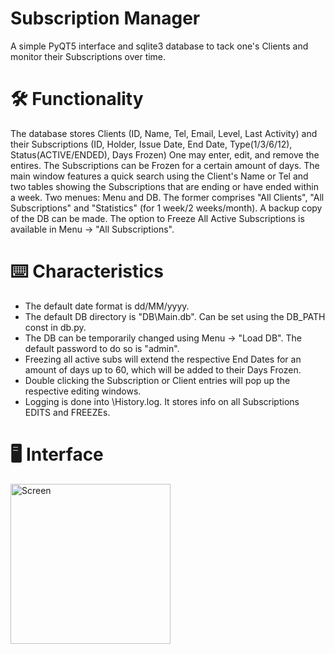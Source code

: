 # Subscription Manager
A simple PyQT5 interface and sqlite3 database to tack one's Clients and monitor their Subscriptions over time.

# 🛠 Functionality
The database stores Clients (ID, Name, Tel, Email, Level, Last Activity) and their Subscriptions (ID, Holder, Issue Date, End Date, Type(1/3/6/12), Status(ACTIVE/ENDED), Days Frozen)
One may enter, edit, and remove the entires. The Subscriptions can be Frozen for a certain amount of days.
The main window features a quick search using the Client's Name or Tel and two tables showing the Subscriptions that are ending or have ended within a week. 
Two menues: Menu and DB. The former comprises "All Clients", "All Subscriptions" and "Statistics" (for 1 week/2 weeks/month). A backup copy of the DB can be made.
The option to Freeze All Active Subscriptions is available in Menu -> "All Subscriptions".

# ⌨️ Characteristics
- The default date format is dd/MM/yyyy.
- The default DB directory is "DB\\Main.db". Can be set using the DB_PATH const in db.py. 
- The DB can be temporarily changed using Menu -> "Load DB". The default password to do so is "admin".
- Freezing all active subs will extend the respective End Dates for an amount of days up to 60, which will be added to their Days Frozen.
- Double clicking the Subscription or Client entries will pop up the respective editing windows.
- Logging is done into \History.log. It stores info on all Subscriptions EDITS and FREEZEs.

# 🖥 Interface
<a href="https://i.ibb.co/tJ4Rbjp/Subscription-Manager-Interface.png">
  <img src="https://i.ibb.co/tJ4Rbjp/Subscription-Manager-Interface.png" width="256" alt="Screen" />
</a>
